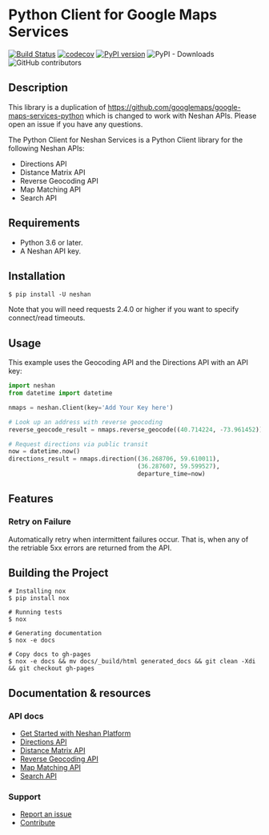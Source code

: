 Python Client for Google Maps Services
====================================

[![Build Status](https://travis-ci.com/nshayanfar/neshan-services-python.svg?branch=master)](https://travis-ci.org/googlemaps/google-maps-services-python)
[![codecov](https://codecov.io/gh/googlemaps/google-maps-services-python/branch/master/graph/badge.svg)](https://codecov.io/gh/googlemaps/google-maps-services-python)
[![PyPI version](https://badge.fury.io/py/googlemaps.svg)](https://badge.fury.io/py/googlemaps)
![PyPI - Downloads](https://img.shields.io/pypi/dd/googlemaps)
![GitHub contributors](https://img.shields.io/github/contributors/googlemaps/google-maps-services-python)

## Description

This library is a duplication of https://github.com/googlemaps/google-maps-services-python which is changed to work with Neshan APIs. Please open an issue if you have any questions.

The Python Client for Neshan Services is a Python Client library for the following Neshan
APIs:

 - Directions API
 - Distance Matrix API
 - Reverse Geocoding API
 - Map Matching API
 - Search API

## Requirements

 - Python 3.6 or later.
 - A Neshan API key.

## Installation

    $ pip install -U neshan

Note that you will need requests 2.4.0 or higher if you want to specify connect/read timeouts.

## Usage

This example uses the Geocoding API and the Directions API with an API key:

```python
import neshan
from datetime import datetime

nmaps = neshan.Client(key='Add Your Key here')

# Look up an address with reverse geocoding
reverse_geocode_result = nmaps.reverse_geocode((40.714224, -73.961452))

# Request directions via public transit
now = datetime.now()
directions_result = nmaps.direction((36.268706, 59.610011),
                                    (36.287607, 59.599527),
                                    departure_time=now)
```

## Features

### Retry on Failure

Automatically retry when intermittent failures occur. That is, when any of the retriable 5xx errors
are returned from the API.


## Building the Project


    # Installing nox
    $ pip install nox

    # Running tests
    $ nox

    # Generating documentation
    $ nox -e docs

    # Copy docs to gh-pages
    $ nox -e docs && mv docs/_build/html generated_docs && git clean -Xdi && git checkout gh-pages

## Documentation & resources
### API docs
- [Get Started with Neshan Platform](https://developers.neshan.org/api/)
- [Directions API](https://developers.neshan.org/api/direction)
- [Distance Matrix API](https://developers.neshan.org/api/distance-matrix)
- [Reverse Geocoding API](https://developers.neshan.org/api/reverse-geocoding)
- [Map Matching API](https://developers.neshan.org/api/map-matching)
- [Search API](https://developers.neshan.org/api/search/)

### Support
- [Report an issue](https://github.com/nshayanfar/neshan-services-python/issues)
- [Contribute](https://github.com/nshayanfar/neshan-services-python/blob/master/CONTRIB.md)
